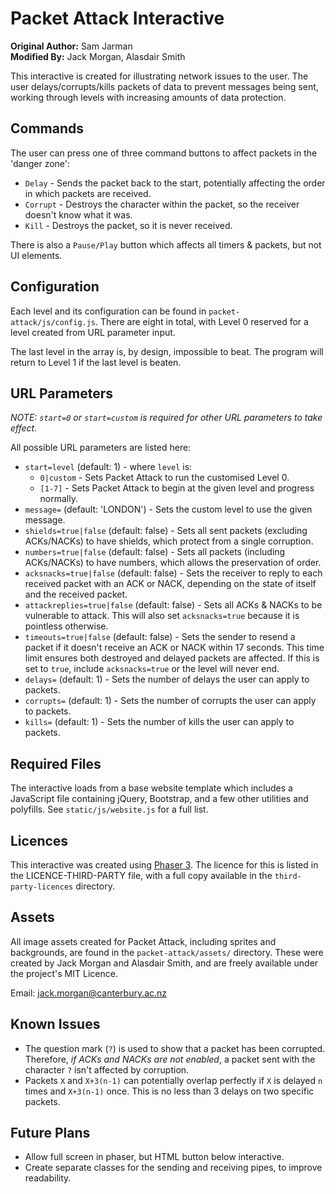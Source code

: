 # Packet Attack Interactive

**Original Author:** Sam Jarman  
**Modified By:** Jack Morgan, Alasdair Smith

This interactive is created for illustrating network issues to the user.
The user delays/corrupts/kills packets of data to prevent messages being sent, working through levels with increasing amounts of data protection.

## Commands

The user can press one of three command buttons to affect packets in the 'danger zone':

- `Delay` - Sends the packet back to the start, potentially affecting the order in which packets are received.
- `Corrupt` - Destroys the character within the packet, so the receiver doesn't know what it was.
- `Kill` - Destroys the packet, so it is never received.

There is also a `Pause/Play` button which affects all timers & packets, but not UI elements.

## Configuration

Each level and its configuration can be found in `packet-attack/js/config.js`.
There are eight in total, with Level 0 reserved for a level created from URL parameter input.

The last level in the array is, by design, impossible to beat.
The program will return to Level 1 if the last level is beaten.

## URL Parameters

*NOTE: `start=0` or `start=custom` is required for other URL parameters to take effect.*

All possible URL parameters are listed here:

- `start=level` (default: 1) - where `level` is:
  - `0|custom` - Sets Packet Attack to run the customised Level 0.
  - `[1-7]` - Sets Packet Attack to begin at the given level and progress normally.
- `message=` (default: 'LONDON') - Sets the custom level to use the given message.
- `shields=true|false` (default: false) - Sets all sent packets (excluding ACKs/NACKs) to have shields, which protect from a single corruption.
- `numbers=true|false` (default: false) - Sets all packets (including ACKs/NACKs) to have numbers, which allows the preservation of order.
- `acksnacks=true|false` (default: false) - Sets the receiver to reply to each received packet with an ACK or NACK, depending on the state of itself and the received packet.
- `attackreplies=true|false` (default: false) - Sets all ACKs & NACKs to be vulnerable to attack. This will also set `acksnacks=true` because it is pointless otherwise.
- `timeouts=true|false` (default: false) - Sets the sender to resend a packet if it doesn't receive an ACK or NACK within 17 seconds. This time limit ensures both destroyed and delayed packets are affected. If this is set to `true`, include `acksnacks=true` or the level will never end.
- `delays=` (default: 1) - Sets the number of delays the user can apply to packets.
- `corrupts=` (default: 1) - Sets the number of corrupts the user can apply to packets.
- `kills=` (default: 1) - Sets the number of kills the user can apply to packets.

## Required Files

The interactive loads from a base website template which includes a JavaScript file containing jQuery, Bootstrap, and a few other utilities and polyfills.
See `static/js/website.js` for a full list.

## Licences

This interactive was created using [Phaser 3](https://www.phaser.io/phaser3).
The licence for this is listed in the LICENCE-THIRD-PARTY file, with a full copy available in the `third-party-licences` directory.

## Assets

All image assets created for Packet Attack, including sprites and backgrounds, are found in the `packet-attack/assets/` directory.
These were created by Jack Morgan and Alasdair Smith, and are freely available under the project's MIT Licence.

Email: jack.morgan@canterbury.ac.nz

## Known Issues

- The question mark (`?`) is used to show that a packet has been corrupted. Therefore, *if ACKs and NACKs are not enabled*, a packet sent with the character `?` isn't affected by corruption.
- Packets `X` and `X+3(n-1)` can potentially overlap perfectly if `X` is delayed `n` times and `X+3(n-1)` once. This is no less than 3 delays on two specific packets.

## Future Plans

- Allow full screen in phaser, but HTML button below interactive.
- Create separate classes for the sending and receiving pipes, to improve readability.
